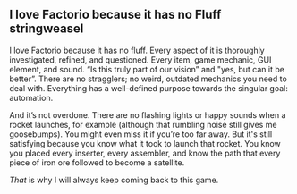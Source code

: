 ## I love Factorio because it has no Fluff <author>stringweasel</author>

I love Factorio because it has no fluff. Every aspect of it is thoroughly investigated, refined, and questioned. Every item, game mechanic, GUI element, and sound. “Is this truly part of our vision” and "yes, but can it be better”. There are no stragglers; no weird, outdated mechanics you need to deal with. Everything has a well-defined purpose towards the singular goal: automation.

And it’s not overdone. There are no flashing lights or happy sounds when a rocket launches, for example (although that rumbling noise still gives me goosebumps). You might even miss it if you’re too far away. But it's still satisfying because you know what it took to launch that rocket. You know you placed every inserter, every assembler, and know the path that every piece of iron ore followed to become a satellite.

*That* is why I will always keep coming back to this game.